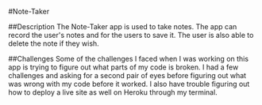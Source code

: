 #Note-Taker

##Description
The Note-Taker app is used to take notes. The app can record the user's notes and for the users to save it. The user is also able to delete the note if they wish. 

##Challenges 
Some of the challenges I faced when I was working on this app is trying to figure out what parts of my code is broken. I had a few challenges and asking for a second pair of eyes before figuring out what was wrong with my code before it worked. I also have trouble figuring out how to deploy a live site as well on Heroku through my terminal. 




